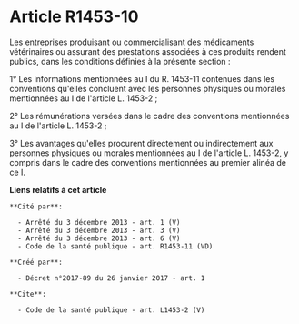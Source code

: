 # Article R1453-10

Les entreprises produisant ou commercialisant des médicaments vétérinaires ou assurant des prestations associées à ces
produits rendent publics, dans les conditions définies à la présente section : 

1° Les informations mentionnées au I du R. 1453-11 contenues dans les conventions qu'elles concluent avec les personnes
physiques ou morales mentionnées au I de l'article L. 1453-2 ; 

2° Les rémunérations versées dans le cadre des conventions mentionnées au I de l'article L. 1453-2 ; 

3° Les avantages qu'elles procurent directement ou indirectement aux personnes physiques ou morales mentionnées au I de
l'article L. 1453-2, y compris dans le cadre des conventions mentionnées au premier alinéa de ce I.

**Liens relatifs à cet article**

	**Cité par**:

	  - Arrêté du 3 décembre 2013 - art. 1 (V)
	  - Arrêté du 3 décembre 2013 - art. 3 (V)
	  - Arrêté du 3 décembre 2013 - art. 6 (V)
	  - Code de la santé publique - art. R1453-11 (VD)

	**Créé par**:

	  - Décret n°2017-89 du 26 janvier 2017 - art. 1

	**Cite**:

	  - Code de la santé publique - art. L1453-2 (V)
